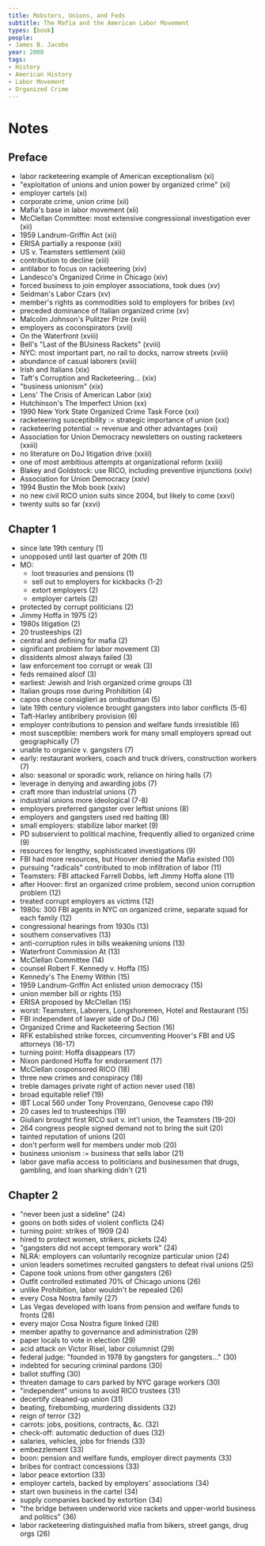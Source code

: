```yaml
---
title: Mobsters, Unions, and Feds
subtitle: The Mafia and the American Labor Movement
types: [book]
people:
- James B. Jacobs
year: 2008
tags:
- History
- American History
- Labor Movement
- Organized Crime
---
```


# Notes

## Preface
- labor racketeering example of American exceptionalism (xi)
- "exploitation of unions and union power by organized crime" (xi)
- employer cartels (xi)
- corporate crime, union crime (xii)
- Mafia's base in labor movement (xii)
- McClellan Committee: most extensive congressional investigation ever (xii)
- 1959 Landrum-Griffin Act (xii)
- ERISA partially a response (xiii)
- US v. Teamsters settlement (xiii)
- contribution to decline (xiii)
- antilabor to focus on racketeering (xiv)
- Landesco's Organized Crime in Chicago (xiv)
- forced business to join employer associations, took dues (xv)
- Seidman's Labor Czars (xv)
- member's rights as commodities sold to employers for bribes (xv)
- preceded dominance of Italian organized crime (xv)
- Malcolm Johnson's Pulitzer Prize (xvii)
- employers as coconspirators (xvii)
- On the Waterfront (xviii)
- Bell's "Last of the BUsiness Rackets" (xviii)
- NYC: most important part, no rail to docks, narrow streets (xviii)
- abundance of casual laborers (xviii)
- Irish and Italians (xix)
- Taft's Corruption and Racketeering... (xix)
- "business unionism" (xix)
- Lens' The Crisis of American Labor (xix)
- Hutchinson's The Imperfect Union (xx)
- 1990 New York State Organized Crime Task Force (xxi)
- racketeering susceptibility := strategic importance of union (xxi)
- racketeering potential := revenue and other advantages (xxi)
- Association for Union Democracy newsletters on ousting racketeers (xxiii)
- no literature on DoJ litigation drive (xxiii)
- one of most ambitious attempts at organizational reform (xxiii)
- Blakey and Goldstock: use RICO, including preventive injunctions (xxiv)
- Association for Union Democracy (xxiv)
- 1994 Bustin the Mob book (xxiv)
- no new civil RICO union suits since 2004, but likely to come (xxvi)
- twenty suits so far (xxvi)

## Chapter 1
- since late 19th century (1)
- unopposed until last quarter of 20th (1)
- MO:
  - loot treasuries and pensions (1)
  - sell out to employers for kickbacks (1-2)
  - extort employers (2)
  - employer cartels (2)
- protected by corrupt politicians (2)
- Jimmy Hoffa in 1975 (2)
- 1980s litigation (2)
- 20 trusteeships (2)
- central and defining for mafia (2)
- significant problem for labor movement (3)
- dissidents almost always failed (3)
- law enforcement too corrupt or weak (3)
- feds remained aloof (3)
- earliest: Jewish and Irish organized crime groups (3)
- Italian groups rose during Prohibition (4)
- capos chose consiglieri as ombudsman (5)
- late 19th century violence brought gangsters into labor conflicts (5-6)
- Taft-Harley antibribery provision (6)
- employer contributions to pension and welfare funds irresistible (6)
- most susceptible: members work for many small employers spread out geographically (7)
- unable to organize v. gangsters (7)
- early: restaurant workers, coach and truck drivers, construction workers (7)
- also: seasonal or sporadic work, reliance on hiring halls (7)
- leverage in denying and awarding jobs (7)
- craft more than industrial unions (7)
- industrial unions more ideological (7-8)
- employers preferred gangster over leftist unions (8)
- employers and gangsters used red baiting (8)
- small employers: stabilize labor market (9)
- PD subservient to political machine, frequently allied to organized crime (9)
- resources for lengthy, sophisticated investigations (9)
- FBI had more resources, but Hoover denied the Mafia existed (10)
- pursuing "radicals" contributed to mob infiltration of labor (11)
- Teamsters: FBI attacked Farrell Dobbs, left Jimmy Hoffa alone (11)
- after Hoover: first an organized crime problem, second union corruption problem (12)
- treated corrupt employers as victims (12)
- 1980s: 300 FBI agents in NYC on organized crime, separate squad for each family (12)
- congressional hearings from 1930s (13)
- southern conservatives (13)
- anti-corruption rules in bills weakening unions (13)
- Waterfront Commission At (13)
- McClellan Committee (14)
- counsel Robert F. Kennedy v. Hoffa (15)
- Kennedy's The Enemy Within (15)
- 1959 Landrum-Griffin Act enlisted union democracy (15)
- union member bill or rights (15)
- ERISA proposed by McClellan (15)
- worst: Teamsters, Laborers, Longshoremen, Hotel and Restaurant (15)
- FBI independent of lawyer side of DoJ (16)
- Organized Crime and Racketeering Section (16)
- RFK established strike forces, circumventing Hoover's FBI and US attorneys (16-17)
- turning point: Hoffa disappears (17)
- Nixon pardoned Hoffa for endorsement (17)
- McClellan cosponsored RICO (18)
- three new crimes and conspiracy (18)
- treble damages private right of action never used (18)
- broad equitable relief (19)
- IBT Local 560 under Tony Provenzano, Genovese capo (19)
- 20 cases led to trusteeships (19)
- Giuliani brought first RICO suit v. int'l union, the Teamsters (19-20)
- 264 congress people signed demand not to bring the suit (20)
- tainted reputation of unions (20)
- don't perform well for members under mob (20)
- business unionism := business that sells labor (21)
- labor gave mafia access to politicians and businessmen that drugs, gambling, and loan sharking didn't (21)

## Chapter 2
- "never been just a sideline" (24)
- goons on both sides of violent conflicts (24)
- turning point: strikes of 1909 (24)
- hired to protect women, strikers, pickets (24)
- "gangsters did not accept temporary work" (24)
- NLRA: employers can voluntarily recognize particular union (24)
- union leaders sometimes recruited gangsters to defeat rival unions (25)
- Capone took unions from other gangsters (26)
- Outfit controlled estimated 70% of Chicago unions (26)
- unlike Prohibition, labor wouldn't be repealed (26)
- every Cosa Nostra family (27)
- Las Vegas developed with loans from pension and welfare funds to fronts (28)
- every major Cosa Nostra figure linked (28)
- member apathy to governance and administration (29)
- paper locals to vote in election (29)
- acid attack on Victor Risel, labor columnist (29)
- federal judge: "founded in 1978 by gangsters for gangsters..." (30)
- indebted for securing criminal pardons (30)
- ballot stuffing (30)
- threaten damage to cars parked by NYC garage workers (30)
- "independent" unions to avoid RICO trustees (31)
- decertify cleaned-up union (31)
- beating, firebombing, murdering dissidents (32)
- reign of terror (32)
- carrots: jobs, positions, contracts, &c. (32)
- check-off: automatic deduction of dues (32)
- salaries, vehicles, jobs for friends (33)
- embezzlement (33)
- boon: pension and welfare funds, employer direct payments (33)
- bribes for contract concessions (33)
- labor peace extortion (33)
- employer cartels, backed by employers' associations (34)
- start own business in the cartel (34)
- supply companies backed by extortion (34)
- "the bridge between underworld vice rackets and upper-world business and politics" (36)
- labor racketeering distinguished mafia from bikers, street gangs, drug orgs (26)
